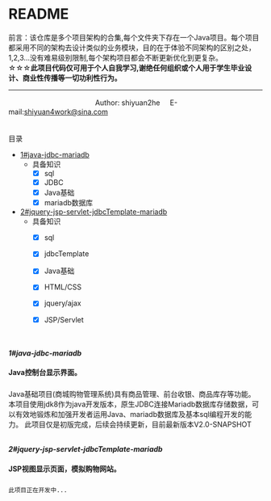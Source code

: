 README
===========================
前言：该仓库是多个项目架构的合集,每个文件夹下存在一个Java项目。每个项目都采用不同的架构去设计类似的业务模块，目的在于体验不同架构的区别之处，<br/>
1,2,3...没有难易级别限制,每个架构项目都会不断更新优化到更复杂。<br/>
☆☆☆<b>此项目代码仅可用于个人自我学习,谢绝任何组织或个人用于学生毕业设计、商业性传播等一切功利性行为。</b><br/>
****
　　　　　　　　　　　　         Author: shiyuan2he &nbsp; &nbsp; E-mail:shiyuan4work@sina.com                      
　　　　　　　　　　　　    


<a name="index"/>目录
* [1#java-jdbc-mariadb](#project1)
    * 具备知识
         - [x] sql
         - [x] JDBC
         - [x] Java基础
		 - [x] mariadb数据库
* [2#jquery-jsp-servlet-jdbcTemplate-mariadb](#project2) 
    * 具备知识
         - [x] sql
         - [x] jdbcTemplate
         - [x] Java基础
         - [x] HTML/CSS
		 - [x] jquery/ajax
         - [x] JSP/Servlet


<br><br>
<a name="project1"/>___1#java-jdbc-mariadb___
#### Java控制台显示界面。

###
  Java基础项目(商城购物管理系统)具有商品管理、前台收银、商品库存等功能。
  本项目使用jdk8作为java开发版本，原生JDBC连接Mariadb数据库存储数据，可以有效地锻炼和加强开发者运用Java、mariadb数据库及基本sql编程开发的能力。
  此项目仅是初版完成，后续会持续更新，目前最新版本V2.0-SNAPSHOT
<br><br>

<a name="project2"/>___2#jquery-jsp-servlet-jdbcTemplate-mariadb___
#### JSP视图显示页面，模拟购物网站。

###
	此项目正在开发中...
<br><br>
